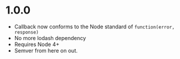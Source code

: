 # 1.0.0

- Callback now conforms to the Node standard of `function(error, response)`
- No more lodash dependency
- Requires Node 4+
- Semver from here on out.